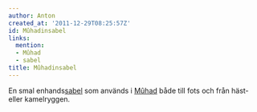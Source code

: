 ```yaml
---
author: Anton
created_at: '2011-12-29T08:25:57Z'
id: Mûhadinsabel
links:
  mention:
  - Mûhad
  - sabel
title: Mûhadinsabel
---
```


En smal enhands[sabel] som används i [Mûhad] både till fots och från häst- eller kamelryggen.

  [sabel]: sabel
  [Mûhad]: Mûhad
